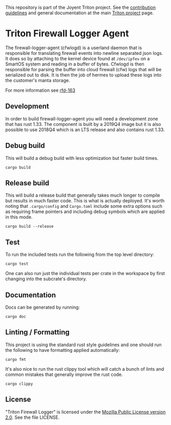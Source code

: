 <!--y
    This Source Code Form is subject to the terms of the Mozilla Public
    License, v. 2.0. If a copy of the MPL was not distributed with this
    file, You can obtain one at http://mozilla.org/MPL/2.0/.
-->

<!--
    Copyright 2019 Joyent, Inc.
-->

This repository is part of the Joyent Triton project. See the [contribution
guidelines](https://github.com/TritonDataCenter/triton/blob/master/CONTRIBUTING.md)
and general documentation at the main
[Triton project](https://github.com/TritonDataCenter/triton) page.

# Triton Firewall Logger Agent

The firewall-logger-agent (cfwlogd) is a userland daemon that is responsible
for translating firewall events into newline separated json logs.  It does so
by attaching to the kernel device found at `/dev/ipfev` on a SmartOS system
and reading in a buffer of bytes.  Cfwlogd is then responsible for parsing the
buffer into cloud firewall (cfw) logs that will be serialized out to disk. It
is then the job of hermes to upload these logs into the customer's manta
storage.

For more information see [rfd-163](https://github.com/TritonDataCenter/rfd/tree/master/rfd/0163)

## Development

In order to build firewall-logger-agent you will need a development zone that
has rust 1.33. The component is built by a 2019Q4 image but it is also possible
to use 2018Q4 which is an LTS release and also contains rust 1.33.

## Debug build

This will build a debug build with less optimization but faster build times.

    cargo build

## Release build

This will build a release build that generally takes much longer to compile but
results in much faster code.  This is what is actually deployed. It's worth
noting that `.cargo/config` and `Cargo.toml` include some extra options such as
requiring frame pointers and including debug symbols which are applied in this
mode.

    cargo build --release

## Test

To run the included tests run the following from the top level directory:

    cargo test

One can also run just the individual tests per crate in the workspace by first
changing into the subcrate's directory.

## Documentation

Docs can be generated by running:

    cargo doc

## Linting / Formatting

This project is using the standard rust style guidelines and one should run the
following to have formatting applied automatically:

    cargo fmt

It's also nice to run the rust clippy tool which will catch a bunch of lints
and common mistakes that generally improve the rust code.

    cargo clippy

## License

"Triton Firewall Logger" is licensed under the
[Mozilla Public License version 2.0](http://mozilla.org/MPL/2.0/).
See the file LICENSE.
